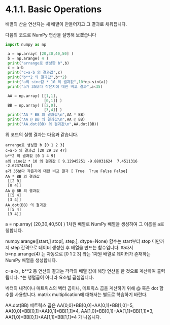 # 4.1.1. 	Basic Operations

배열의 산술 연산자는 새 배열이 만들어지고 그 결과로 채워집니다.

다음의 코드로 NumPy 연산을 설명해 보겠습니다

```python
import numpy as np

 a = np.array( [20,30,40,50] )
 b = np.arange( 4 )
 print("arrange로 생성한 b",b)
 c = a-b
 print("c=a-b 의 결과값",c)
 print("b**2 의 결과값",b**2)
 print("a의 sine값 * 10 의 결과값",10*np.sin(a))
 print("a가 35보다 작은지에 대한 비교 결과",a<35)

 AA = np.array( [[1,1],
                 [0,1]] )
 BB = np.array( [[2,0],
                 [3,4]] )
 print("AA * BB 의 결과값\n",AA * BB)
 print("AA @ BB 의 결과값\n",AA @ BB)
 print("AA.dot(BB) 의 결과값\n",AA.dot(BB))
```

위 코드의 실행 결과는 다음과 같습니다.

```text
arrange로 생성한 b [0 1 2 3]
c=a-b 의 결과값 [20 29 38 47]
b**2 의 결과값 [0 1 4 9]
a의 sine값 * 10 의 결과값 [ 9.12945251 -9.88031624  7.4511316  -2.62374854]
a가 35보다 작은지에 대한 비교 결과 [ True  True False False]
AA * BB 의 결과값
 [[2 0]
 [0 4]]
AA @ BB 의 결과값
 [[5 4]
 [3 4]]
AA.dot(BB) 의 결과값
 [[5 4]
 [3 4]]
```

a = np.array\( \[20,30,40,50\] \) 1차원 배열로 NumPy 배열을 생성하여 그 이름을 a로 칭합니다.

numpy.arange\(\[start,\] stop\[, step,\], dtype=None\) 함수는 start부터 stop 미만까지 step 간격으로 데이터 생성한 후 배열을 만드는 함수입니다. 따라서 b=np.arrange\(4\) 는 자동으로 \[0 1 2 3\] 라는 1차원 배열로 데이터가 존재하는 NumPy 배열을 생성합니다.

c=a-b , b\*\*2 등 연산의 결과는 각각의 배열 값에 해당 연산을 한 것으로 계산하여 출력됩니다. \*는 행렬곱이 아니라 요소별 곱셈입니다.

벡터의 내적이나 매트릭스의 벡터 곱이나, 메트릭스 곱을 계산하기 위해 @ 혹은 dot 함수를 사용합니다. matrix multiplication에 대해서는 별도로 학습하기 바란다.

AA.dot\(BB\) 메트릭스 곱은 AA\[0,0\]\*BB\[0,0\]+AA\[0,1\]\*BB\[1,0\]=5, AA\[0,0\]\*BB\[0,1\]+AA\[0,1\]\*BB\[1,1\]=4, AA\[1,0\]\*BB\[0,1\]+AA\[1,1\]\*BB\[1,1\]=3, AA\[1,0\]\*BB\[0,1\]+AA\[1,1\]\*BB\[1,1\]=4 가 나옵니다.

